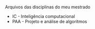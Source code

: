 Arquivos das disciplinas do meu mestrado

- IC - Inteligência computacional
- PAA - Projeto e análise de algoritmos
